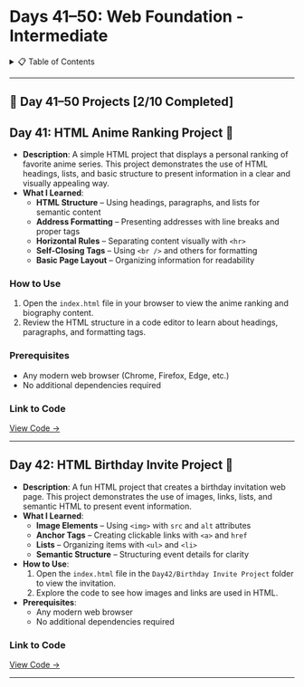 <a name="day-41-50"></a>

# Days 41–50: Web Foundation - Intermediate

<details>
<summary>📋 Table of Contents</summary>

- [Day 41: HTML Anime Ranking Project](#day-41-html-anime-ranking-project)
- [Day 42: HTML Birthday Invite Project](#day-42-html-birthday-invite-project)
<!-- Add days 42-50 as it complete -->
</details>

---

## 📅 Day 41–50 Projects [2/10 Completed]

<a name="day-41-html-anime-ranking-project"></a>

## Day 41: HTML Anime Ranking Project 🌸

- **Description**: A simple HTML project that displays a personal ranking of favorite anime series. This project demonstrates the use of HTML headings, lists, and basic structure to present information in a clear and visually appealing way.
- **What I Learned**:
  - **HTML Structure** – Using headings, paragraphs, and lists for semantic content
  - **Address Formatting** – Presenting addresses with line breaks and proper tags
  - **Horizontal Rules** – Separating content visually with `<hr>`
  - **Self-Closing Tags** – Using `<br />` and others for formatting
  - **Basic Page Layout** – Organizing information for readability

### How to Use

1. Open the `index.html` file in your browser to view the anime ranking and biography content.
2. Review the HTML structure in a code editor to learn about headings, paragraphs, and formatting tags.

### Prerequisites

- Any modern web browser (Chrome, Firefox, Edge, etc.)
- No additional dependencies required

### Link to Code

[View Code →](Day41/Anime%20Ranking%20Project/index.html)

---

<a name="day-42-html-birthday-invite-project"></a>

## Day 42: HTML Birthday Invite Project 🎂

- **Description**: A fun HTML project that creates a birthday invitation web page. This project demonstrates the use of images, links, lists, and semantic HTML to present event information.
- **What I Learned**:
  - **Image Elements** – Using `<img>` with `src` and `alt` attributes
  - **Anchor Tags** – Creating clickable links with `<a>` and `href`
  - **Lists** – Organizing items with `<ul>` and `<li>`
  - **Semantic Structure** – Structuring event details for clarity
- **How to Use**:
  1. Open the `index.html` file in the `Day42/Birthday Invite Project` folder to view the invitation.
  2. Explore the code to see how images and links are used in HTML.
- **Prerequisites**:
  - Any modern web browser
  - No additional dependencies required

### Link to Code

[View Code →](Day42/Birthday%20Invite%20Project/index.html)

---

<!-- Add days 42-50 as it complete -->